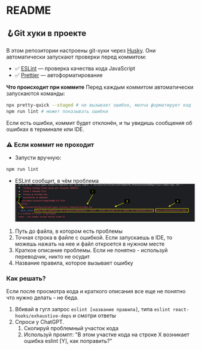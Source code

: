 # README

## 🪝Git хуки в проекте

В этом репозитории настроены git-хуки через [Husky](https://typicode.github.io/husky/get-started.html). Они автоматически запускают проверки перед коммитом:

- ✅ [ESLint](https://eslint.org/docs/latest/use/getting-started) — проверка качества кода JavaScript
- ✅ [Prettier](https://prettier.io/docs/) — автоформатирование

**Что происходит при коммите**
Перед каждым коммитом автоматически запускаются команды:

```bash
npx pretty-quick --staged # не вызывает ошибок, молча форматирует код
npm run lint # может показывать ошибки
```

Если есть ошибки, коммит будет отклонён, и ты увидишь сообщения об ошибках в терминале или IDE.

### ⚠️ Если коммит не проходит

- Запусти вручную:

```bash
npm run lint
```

- ESLint сообщит, в чём проблема
  ![img.png](docs/img.png)

1. Путь до файла, в котором есть проблемы
2. Точная строка в файле с ошибкой. Если запускаешь в IDE, то можешь нажать на нее и файл откроется в нужном месте
3. Краткое описание проблемы. Если не понятно - используй переводчик, никто не осудит
4. Название правила, которое вызывает ошибку

### Как решать?

Если после просмотра кода и краткого описания все еще не понятно что нужно делать - не беда.

1. Вбивай в гугл запрос `eslint [название правила]`, типа `eslint react-hooks/exhaustive-deps` и смотри ответы
2. Спроси у ChatGPT.
   1. Скопируй проблемный участок кода
   2. Используй промпт: "В этом участке кода на строке X возникает ошибка eslint [Y], как поправить?"
